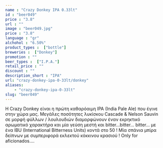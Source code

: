 ```yaml
---
name : "Crazy Donkey IPA 0.33lt"
id : "beer049"
price : "3.8"
url : ""
image : "beer049.jpg"
price : "3.8"
language : "gr"
alchohol : "6.50%"
product_types :  ["bottle"]
breweries :  ["Donkey"]
promotion : ""
beer_types :  ["I.P.A."]
retail_price : ""
discount : ""
description_short : "IPA"
url: "crazy-donkey-ipa-0-33lt/donkey"
aliases: 
    - "crazy-donkey-ipa-0-33lt"
slug: "beer049"
---
```


Η Crazy Donkey είναι η πρώτη καθαρόαιμη IPA (India Pale Ale) που έγινε στην χώρα μας. Μεγάλες ποσότητες λυκίσκου Cascade &amp; Nelson Sauvin σε μορφή φύλλων / λουλουδιών διαμορφώνουν έναν εκρηκτικό αρωματικό χαρακτήρα και μία γεύση μεστή και bitter...bitter... bitter... με ένα ΙΒU (International Bitterness Units) κοντά στο 50 ! Μία σπάνια μπίρα δείπνων με συμπεριφορά εκλεκτού κόκκινου κρασιού ! Only for aficionados....